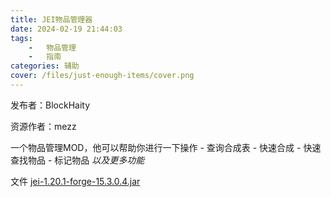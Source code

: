 ```yaml
---
title: JEI物品管理器
date: 2024-02-19 21:44:03
tags:
    -   物品管理
    -   指南
categories: 辅助
cover: /files/just-enough-items/cover.png
---
```


发布者：BlockHaity

资源作者：mezz

一个物品管理MOD，他可以帮助你进行一下操作
    -   查询合成表
    -   快速合成
    -   快速查找物品
    -   标记物品
    *以及更多功能*

文件 [jei-1.20.1-forge-15.3.0.4.jar](https://cdn.modrinth.com/data/u6dRKJwZ/versions/PeYsGsQy/jei-1.20.1-forge-15.3.0.4.jar)